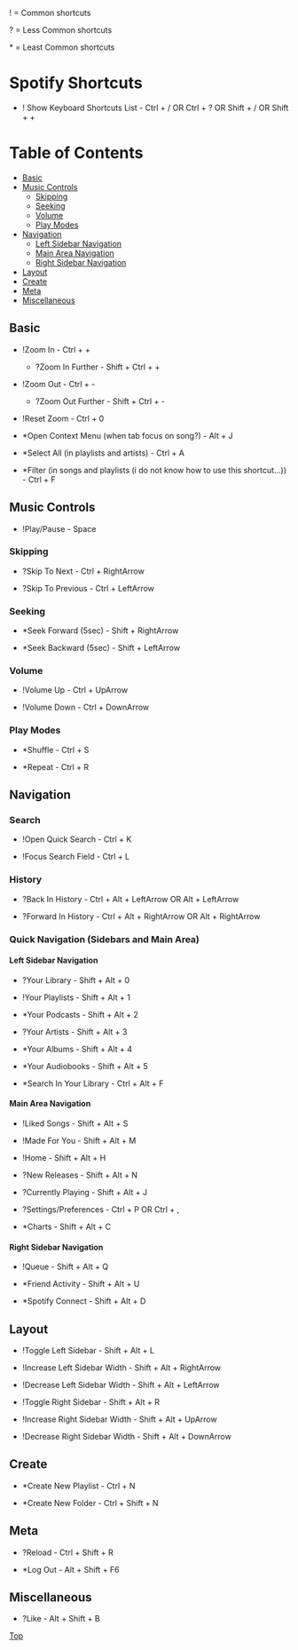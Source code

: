 ! = Common shortcuts

? = Less Common shortcuts

\* = Least Common shortcuts

# Spotify Shortcuts

* ! Show Keyboard Shortcuts List - Ctrl + / OR Ctrl + ? OR Shift + / OR Shift + +

Table of Contents
=================

   * [Basic](#basic)
   * [Music Controls](#music-controls)
      * [Skipping](#skipping)
      * [Seeking](#seeking)
      * [Volume](#volume)
      * [Play Modes](#play-modes)
   * [Navigation](#navigation)
      * [Left Sidebar Navigation](#left-sidebar-navigation)
      * [Main Area Navigation](#main-area-navigation)
      * [Right Sidebar Navigation](#right-sidebar-navigation)
   * [Layout](#layout)
   * [Create](#create)
   * [Meta](#meta)
   * [Miscellaneous](#miscellaneous)

## Basic

* !Zoom In - Ctrl + + 
    * ?Zoom In Further - Shift + Ctrl + + 
* !Zoom Out - Ctrl + -
    * ?Zoom Out Further - Shift + Ctrl + -
* !Reset Zoom - Ctrl + 0

* *Open Context Menu (when tab focus on song?) - Alt + J

* *Select All (in playlists and artists) - Ctrl + A

* *Filter (in songs and playlists (i do not know how to use this shortcut...)) - Ctrl + F

## Music Controls

* !Play/Pause - Space

### Skipping

* ?Skip To Next - Ctrl + RightArrow

* ?Skip To Previous - Ctrl + LeftArrow

### Seeking

* *Seek Forward (5sec) - Shift + RightArrow

* *Seek Backward (5sec) - Shift + LeftArrow

### Volume

* !Volume Up - Ctrl + UpArrow

* !Volume Down - Ctrl + DownArrow

### Play Modes

* *Shuffle - Ctrl + S

* *Repeat - Ctrl + R

## Navigation

### Search

* !Open Quick Search - Ctrl + K

* !Focus Search Field - Ctrl + L

### History

* ?Back In History - Ctrl + Alt + LeftArrow OR Alt + LeftArrow

* ?Forward In History - Ctrl + Alt + RightArrow OR Alt + RightArrow

### Quick Navigation (Sidebars and Main Area)

#### Left Sidebar Navigation

* ?Your Library    - Shift + Alt + 0
* !Your Playlists  - Shift + Alt + 1
* *Your Podcasts   - Shift + Alt + 2
* ?Your Artists    - Shift + Alt + 3
* *Your Albums     - Shift + Alt + 4
* *Your Audiobooks - Shift + Alt + 5

* *Search In Your Library - Ctrl + Alt + F

#### Main Area Navigation

* !Liked Songs - Shift + Alt + S

* !Made For You - Shift + Alt + M

* !Home - Shift + Alt + H

* ?New Releases - Shift + Alt + N

* ?Currently Playing - Shift + Alt + J

* ?Settings/Preferences - Ctrl + P OR Ctrl + ,

* *Charts - Shift + Alt + C

#### Right Sidebar Navigation

* !Queue - Shift + Alt + Q

* *Friend Activity - Shift + Alt + U

* *Spotify Connect - Shift + Alt + D

## Layout

* !Toggle Left Sidebar - Shift + Alt + L
* !Increase Left Sidebar Width - Shift + Alt + RightArrow
* !Decrease Left Sidebar Width - Shift + Alt + LeftArrow

* !Toggle Right Sidebar - Shift + Alt + R
* !Increase Right Sidebar Width - Shift + Alt + UpArrow
* !Decrease Right Sidebar Width - Shift + Alt + DownArrow

## Create

* *Create New Playlist - Ctrl + N

* *Create New Folder - Ctrl + Shift + N

## Meta

* ?Reload - Ctrl + Shift + R

* *Log Out - Alt + Shift + F6

## Miscellaneous

* ?Like - Alt + Shift + B

<a href="#top"> Top </a>